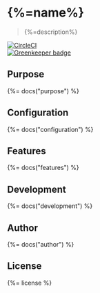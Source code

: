 # {%=name%}

> {%=description%}

[![CircleCI](https://img.shields.io/circleci/project/github/sammler/log-service.svg)](https://circleci.com/gh/sammler/log-service)  
[![Greenkeeper badge](https://badges.greenkeeper.io/sammler/log-service.svg)](https://greenkeeper.io/)

## Purpose
{%= docs("purpose") %}

## Configuration
{%= docs("configuration") %}

## Features
{%= docs("features") %}

## Development
{%= docs("development") %}

## Author
{%= docs("author") %}

## License
{%= license %}
